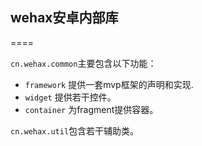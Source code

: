 ## wehax安卓内部库 ##
====

`cn.wehax.common`主要包含以下功能：

* `framework` 提供一套mvp框架的声明和实现.
* `widget` 提供若干控件。
* `container` 为fragment提供容器。

`cn.wehax.util`包含若干辅助类。


